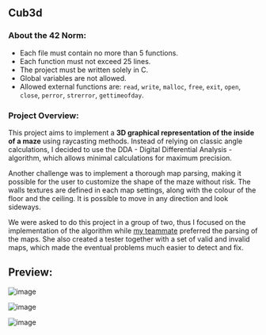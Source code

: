 ## Cub3d
### About the 42 Norm:
- Each file must contain no more than 5 functions.
- Each function must not exceed 25 lines.
- The project must be written solely in C.
- Global variables are not allowed.
- Allowed external functions are: `read`, `write`, `malloc`, `free`, `exit`, `open`, `close`, `perror`, `strerror`, `gettimeofday`.

### Project Overview:
This project aims to implement a **3D graphical representation of the inside of a maze** using raycasting methods.
Instead of relying on classic angle calculations, I decided to use the DDA - Digital Differential Analysis - algorithm, which allows minimal calculations for maximum precision.

Another challenge was to implement a thorough map parsing, making it possible for the user to customize the shape of the maze without risk.
The walls textures are defined in each map settings, along with the colour of the floor and the ceiling. It is possible to move in any direction and look sideways.

We were asked to do this project in a group of two, thus I focused on the implementation of the algorithm while [my teammate](https://github.com/une-nerd-parmi-d-autres) preferred the parsing of the maps.
She also created a tester together with a set of valid and invalid maps, which made the eventual problems much easier to detect and fix.

## Preview:

![image](https://github.com/user-attachments/assets/af23340a-2c57-4351-89dc-da463c764890)

![image](https://github.com/user-attachments/assets/7cec5735-a543-490c-96ea-e5143d8ffd25)

![image](https://github.com/user-attachments/assets/a7dab1a5-f716-41b2-bf07-274741ff2b28)
